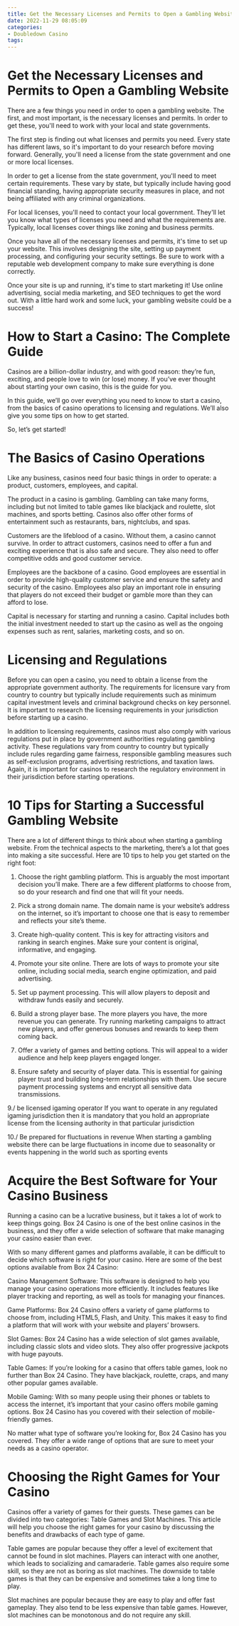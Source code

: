 ```yaml
---
title: Get the Necessary Licenses and Permits to Open a Gambling Website 
date: 2022-11-29 08:05:09
categories:
- Doubledown Casino
tags:
---
```



#  Get the Necessary Licenses and Permits to Open a Gambling Website 
There are a few things you need in order to open a gambling website. The first, and most important, is the necessary licenses and permits. In order to get these, you'll need to work with your local and state governments.

The first step is finding out what licenses and permits you need. Every state has different laws, so it's important to do your research before moving forward. Generally, you'll need a license from the state government and one or more local licenses.

In order to get a license from the state government, you'll need to meet certain requirements. These vary by state, but typically include having good financial standing, having appropriate security measures in place, and not being affiliated with any criminal organizations.

For local licenses, you'll need to contact your local government. They'll let you know what types of licenses you need and what the requirements are. Typically, local licenses cover things like zoning and business permits.

Once you have all of the necessary licenses and permits, it's time to set up your website. This involves designing the site, setting up payment processing, and configuring your security settings. Be sure to work with a reputable web development company to make sure everything is done correctly.

Once your site is up and running, it's time to start marketing it! Use online advertising, social media marketing, and SEO techniques to get the word out. With a little hard work and some luck, your gambling website could be a success!

#  How to Start a Casino: The Complete Guide 

Casinos are a billion-dollar industry, and with good reason: they’re fun, exciting, and people love to win (or lose) money. If you’ve ever thought about starting your own casino, this is the guide for you.

In this guide, we’ll go over everything you need to know to start a casino, from the basics of casino operations to licensing and regulations. We’ll also give you some tips on how to get started.

So, let’s get started!

# The Basics of Casino Operations 

Like any business, casinos need four basic things in order to operate: a product, customers, employees, and capital.

The product in a casino is gambling. Gambling can take many forms, including but not limited to table games like blackjack and roulette, slot machines, and sports betting. Casinos also offer other forms of entertainment such as restaurants, bars, nightclubs, and spas.

Customers are the lifeblood of a casino. Without them, a casino cannot survive. In order to attract customers, casinos need to offer a fun and exciting experience that is also safe and secure. They also need to offer competitive odds and good customer service.

Employees are the backbone of a casino. Good employees are essential in order to provide high-quality customer service and ensure the safety and security of the casino. Employees also play an important role in ensuring that players do not exceed their budget or gamble more than they can afford to lose.

Capital is necessary for starting and running a casino. Capital includes both the initial investment needed to start up the casino as well as the ongoing expenses such as rent, salaries, marketing costs, and so on.

# Licensing and Regulations 

Before you can open a casino, you need to obtain a license from the appropriate government authority. The requirements for licensure vary from country to country but typically include requirements such as minimum capital investment levels and criminal background checks on key personnel. It is important to research the licensing requirements in your jurisdiction before starting up a casino.

In addition to licensing requirements, casinos must also comply with various regulations put in place by government authorities regulating gambling activity. These regulations vary from country to country but typically include rules regarding game fairness, responsible gambling measures such as self-exclusion programs, advertising restrictions, and taxation laws. Again, it is important for casinos to research the regulatory environment in their jurisdiction before starting operations.

#  10 Tips for Starting a Successful Gambling Website 

There are a lot of different things to think about when starting a gambling website. From the technical aspects to the marketing, there’s a lot that goes into making a site successful. Here are 10 tips to help you get started on the right foot:

1. Choose the right gambling platform. This is arguably the most important decision you’ll make. There are a few different platforms to choose from, so do your research and find one that will fit your needs.

2. Pick a strong domain name. The domain name is your website’s address on the internet, so it’s important to choose one that is easy to remember and reflects your site’s theme.

3. Create high-quality content. This is key for attracting visitors and ranking in search engines. Make sure your content is original, informative, and engaging.

4. Promote your site online. There are lots of ways to promote your site online, including social media, search engine optimization, and paid advertising.

5. Set up payment processing. This will allow players to deposit and withdraw funds easily and securely.

6. Build a strong player base. The more players you have, the more revenue you can generate. Try running marketing campaigns to attract new players, and offer generous bonuses and rewards to keep them coming back.

7. Offer a variety of games and betting options. This will appeal to a wider audience and help keep players engaged longer.

8. Ensure safety and security of player data. This is essential for gaining player trust and building long-term relationships with them. Use secure payment processing systems and encrypt all sensitive data transmissions.

9./ be licensed igaming operator If you want to operate in any regulated igaming jurisdiction then it is mandatory that you hold an appropriate license from the licensing authority in that particular jurisdiction 

10./ Be prepared for fluctuations in revenue When starting a gambling website there can be large fluctuations in income due to seasonality or events happening in the world such as sporting events

#  Acquire the Best Software for Your Casino Business 

Running a casino can be a lucrative business, but it takes a lot of work to keep things going. 
Box 24 Casino is one of the best online casinos in the business, and they offer a wide selection of software that make managing your casino easier than ever.

With so many different games and platforms available, it can be difficult to decide which software is right for your casino. Here are some of the best options available from Box 24 Casino:

Casino Management Software: This software is designed to help you manage your casino operations more efficiently. It includes features like player tracking and reporting, as well as tools for managing your finances.

Game Platforms: Box 24 Casino offers a variety of game platforms to choose from, including HTML5, Flash, and Unity. This makes it easy to find a platform that will work with your website and players’ browsers.

Slot Games: Box 24 Casino has a wide selection of slot games available, including classic slots and video slots. They also offer progressive jackpots with huge payouts.

Table Games: If you’re looking for a casino that offers table games, look no further than Box 24 Casino. They have blackjack, roulette, craps, and many other popular games available.

Mobile Gaming: With so many people using their phones or tablets to access the internet, it’s important that your casino offers mobile gaming options. Box 24 Casino has you covered with their selection of mobile-friendly games.

No matter what type of software you’re looking for, Box 24 Casino has you covered. They offer a wide range of options that are sure to meet your needs as a casino operator.

#  Choosing the Right Games for Your Casino

Casinos offer a variety of games for their guests. These games can be divided into two categories: Table Games and Slot Machines. This article will help you choose the right games for your casino by discussing the benefits and drawbacks of each type of game.

Table games are popular because they offer a level of excitement that cannot be found in slot machines. Players can interact with one another, which leads to socializing and camaraderie. Table games also require some skill, so they are not as boring as slot machines. The downside to table games is that they can be expensive and sometimes take a long time to play.

Slot machines are popular because they are easy to play and offer fast gameplay. They also tend to be less expensive than table games. However, slot machines can be monotonous and do not require any skill.